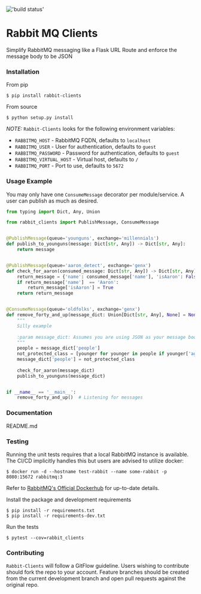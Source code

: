 !['build status'](https://travis-ci.org/awburgess/rabbit-clients.svg?branch=master)

# Rabbit MQ Clients

Simplify RabbitMQ messaging like a Flask URL Route and enforce
the message body to be JSON


### Installation

From pip

```shell script
$ pip install rabbit-clients
```

From source

```shell script
$ python setup.py install
```

*NOTE:* ```Rabbit-Clients``` looks for the following environment variables:

* ```RABBITMQ_HOST``` - RabbitMQ FQDN, defaults to ```localhost```
* ```RABBITMQ_USER``` - User for authentication, defaults to ```guest```
* ```RABBITMQ_PASSWORD``` - Password for authentication, defaults to ```guest```
* ```RABBITMQ_VIRTUAL_HOST``` - Virtual host, defaults to ```/```
* ```RABBITMQ_PORT``` - Port to use, defaults to ```5672```

### Usage Example

You may only have one ```ConsumeMessage``` decorator per module/service.  A user can publish as much as desired.

```python
from typing import Dict, Any, Union

from rabbit_clients import PublishMessage, ConsumeMessage


@PublishMessage(queue='younguns', exchange='millennials')
def publish_to_younguns(message: Dict[str, Any]) -> Dict[str, Any]:
    return message


@PublishMessage(queue='aaron_detect', exchange='genx')
def check_for_aaron(consumed_message: Dict[str, Any]) -> Dict[str, Any]:
    return_message = {'name': consumed_message['name'], 'isAaron': False}
    if return_message['name']  == 'Aaron':
        return_message['isAaron'] = True
    return return_message


@ConsumeMessage(queue='oldfolks', exchange='genx')
def remove_forty_and_up(message_dict: Union[Dict[str, Any], None] = None):
    """
    Silly example
    
    :param message_dict: Assumes you are using JSON as your message body
    """ 
    people = message_dict['people']
    not_protected_class = [younger for younger in people if younger['age'] < 40]
    message_dict['people'] = not_protected_class
    
    check_for_aaron(message_dict)
    publish_to_younguns(message_dict)


if __name__ == '__main__':
    remove_forty_and_up()  # Listening for messages

```

### Documentation

README.md

### Testing

Running the unit tests requires that a local RabbitMQ instance is available.  The CI/CD implicitly handles this but users are advised to utilize docker:

```shell script
$ docker run -d --hostname test-rabbit --name some-rabbit -p 8080:15672 rabbitmq:3
```

Refer to [RabbitMQ's Official Dockerhub](https://hub.docker.com/_/rabbitmq) for up-to-date details.

Install the package and development requirements

```shell script
$ pip install -r requirements.txt
$ pip install -r requirements-dev.txt
```

Run the tests

```shell script
$ pytest --cov=rabbit_clients
```

### Contributing

```Rabbit-Clients``` will follow a GitFlow guideline.  Users wishing to contribute
should fork the repo to your account.  Feature branches should be created
from the current development branch and open pull requests against the original repo.
